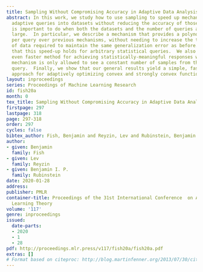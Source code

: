 ```yaml
---
title: Sampling Without Compromising Accuracy in Adaptive Data Analysis
abstract: In this work, we study how to use sampling to speed up mechanisms for answering
  adaptive queries into datasets without reducing the accuracy of those mechanisms.  This
  is important to do when both the datasets and the number of queries asked are very
  large.  In particular, we describe a mechanism that provides a polynomial speed-up
  per query over previous mechanisms, without needing to increase the total amount
  of data required to maintain the same generalization error as before.  We prove
  that this speed-up holds for arbitrary statistical queries.  We also provide an
  even faster method for achieving statistically-meaningful responses wherein the
  mechanism is only allowed to see a constant number of samples from the data per
  query.  Finally, we show that our general results yield a simple, fast, and unified
  approach for adaptively optimizing convex and strongly convex functions over a dataset.
layout: inproceedings
series: Proceedings of Machine Learning Research
id: fish20a
month: 0
tex_title: Sampling Without Compromising Accuracy in Adaptive Data Analysis
firstpage: 297
lastpage: 318
page: 297-318
order: 297
cycles: false
bibtex_author: Fish, Benjamin and Reyzin, Lev and Rubinstein, Benjamin I. P.
author:
- given: Benjamin
  family: Fish
- given: Lev
  family: Reyzin
- given: Benjamin I. P.
  family: Rubinstein
date: 2020-01-28
address: 
publisher: PMLR
container-title: Proceedings of the 31st International Conference  on Algorithmic
  Learning Theory
volume: '117'
genre: inproceedings
issued:
  date-parts:
  - 2020
  - 1
  - 28
pdf: http://proceedings.mlr.press/v117/fish20a/fish20a.pdf
extras: []
# Format based on citeproc: http://blog.martinfenner.org/2013/07/30/citeproc-yaml-for-bibliographies/
---
```

